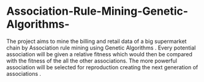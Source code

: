# Association-Rule-Mining-Genetic-Algorithms-
The project aims to mine the billing and retail data of a big supermarket chain by Association rule mining using Genetic Algorithms . Every potential association will be given a relative fitness  which would then be compared with the fitness of the all the other associations. The more powerful association will be selected for reproduction creating the next generation of  associations . 
